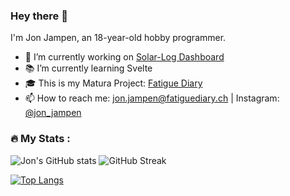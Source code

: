 ### Hey there 👋
I'm Jon Jampen, an 18-year-old hobby programmer.

<!--
**jonjampen/jonjampen** is a ✨ _special_ ✨ repository because its `README.md` (this file) appears on your GitHub profile.

Here are some ideas to get you started:
-->
- 🔭 I’m currently working on [Solar-Log Dashboard](https://github.com/jonjampen/solarlog-dashboard)
- 📚 I’m currently learning Svelte
- 🎓 This is my Matura Project: [Fatigue Diary](https://github.com/jonjampen/fatigue-diary)
- 📫 How to reach me: [jon.jampen@fatiguediary.ch](mailto:jon.jampen@fatiguediary.ch) | Instagram: [@jon_jampen](https://www.instagram.com/jon_jampen)

### :fire: My Stats :
![Jon's GitHub stats](https://github-readme-stats.vercel.app/api?username=jonjampen&show_icons=true&theme=dark)
![GitHub Streak](http://github-readme-streak-stats.herokuapp.com?user=jonjampen&theme=dark&background=151515)

[![Top Langs](https://github-readme-stats.vercel.app/api/top-langs/?username=jonjampen&layout=compact)](https://github.com/anuraghazra/github-readme-stats)

